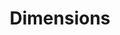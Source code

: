 ---
bigquery: https://console.cloud.google.com/bigquery?p=covid-19-dimensions-ai&page=table&d=data&t=publications
contributors: Digital Science, https://www.digital-science.com/
cost: Free for personal, non-commercial use.
description: Dimensions contains more than 100 million publications, ranging from
  articles published in scholarly journals, books and book chapters, to preprints
  and conference proceedings. All publications are contextualized with linked data
  sets, funding, publications, patents, clinical trials, and policy documents. You
  can also view associated categories, funders, institutions, and researcher profiles.
documentation: https://docs.dimensions.ai/bigquery/index.html
last_edit: 04/09/2022, 14:54:26
location: https://www.dimensions.ai/products/free/
maintained_by: Digital Science, https://www.digital-science.com/
schema_fields:
- funding_gbp
- date_inserted
- original_abstract
- assignee_countries
- date_modified
- acronyms
- registry
- category_icrp_cso
- research_org_countries
- investigators
- filing_year
- links
- id
- funder_countries
- funder_org_countries
- address
- funder_org_acronyms
- grant_number
- reference_ids
- conditions
- aliases
- expiration_year
- status
- funder_org
- resulting_publication_doi
- embargo_date
- gender
- metrics
- eisbn
- acknowledgements
- funding_eur
- funding_jpy
- current_assignee_orgs
- funding_amount
- relationships
- granted_date
- parent_id
- cited_by_ids
- research_org_state_names
- publisher
- categories
- funding_details
- start_date
- category_sdg
- funder_org_cities
- associated_publication_id
- current_assignee_countries
- brief_title
- concepts
- filing_date
- editors
- organisation_details
- publication_year
- original_assignee_countries
- legal_status
- family_id
- funding_usd
- issue
- abstract
- legal_events
- supporting_grant_ids
- family_members_ids
- citations_count
- year
- doi
- volume
- family_count
- pmcid
- current_assignee
- established
- category_bra
- repository_url
- funding_aud
- date
- category_hrcs_rac
- phase
- mesh_terms
- category_rcdc
- types
- open_access_categories
- type
- category_hra
- category_uoa
- interventions
- research_orgs
- citation_string
- active_years
- funder_org_state_codes
- filing_status
- pmid
- category_icrp_ct
- associated_publication_doi
- wikipedia_url
- description
- date_online
- clinical_trial_ids
- original_assignee
- priority_date
- patent_ids
- funding_chf
- date_imported_gbq
- research_org_country_names
- subtitles
- acronym
- researcher_ids
- original_assignee_orgs
- conference
- start_year
- inventor_names
- associated_grant_ids
- expiration_date
- book_series_title
- linkout
- publication_ids
- end_date
- funding_cny
- funder_orgs
- isbn
- publication_date
- cpc
- external_ids
- foa_number
- priority_year
- resulting_publication_ids
- pages
- source_id
- repository_name
- ipcr
- language
- jurisdiction
- proceedings_title
- repository_id
- journal_lists
- mesh_headings
- research_org_city_names
- license
- category_for
- arxiv_id
- email_address
- date_print
- journal
- funding_currency
- open_access_categories_v2
- funding_cad
- original_title
- citations
- end_year
- associated_publication_pmid
- name
- funding_nzd
- title
- date_normal
- research_org_state_codes
- labels
- book_title
- kind
- category_hrcs_hc
- created_date
- granted_year
- associated_publication_arxiv_id
- assignee_orgs
- altmetrics
- application_number
- authors
- research_org_cities
shortname: dimensions
tags:
- scholarly literature
- patents
- funding
- clinical trials
- academic profiles
terms_of_use: 'Use of both the Dimensions COVID-19 dataset and full Dimensions dataset
  are subject to the Dimensions Terms of use: https://www.dimensions.ai/policies-terms-legal '
title: Dimensions
uuid: dcff88bd-fe6b-4fdb-8159-809bf9d7bc1c
---